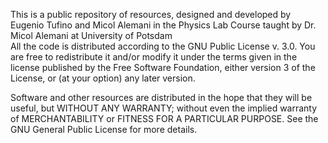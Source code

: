 This is a public repository of resources, designed and developed by Eugenio Tufino and Micol Alemani in the Physics Lab Course taught by Dr. Micol Alemani at University of Potsdam  
All the code is distributed according to the GNU Public License v. 3.0. You are free to redistribute it and/or modify it under the terms given in the license published by the Free Software Foundation, either version 3 of the License, or (at your option) any later version.

Software and other resources are distributed in the hope that they will be useful, but WITHOUT ANY WARRANTY; without even the implied warranty of MERCHANTABILITY or FITNESS FOR A PARTICULAR PURPOSE. See the GNU General Public License for more details.
